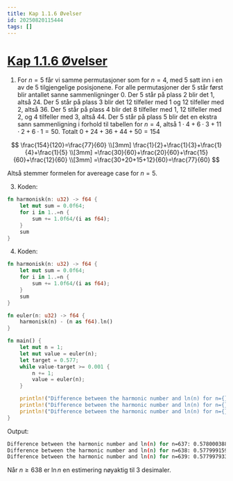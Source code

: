 ```yaml
---
title: Kap 1.1.6 Øvelser
id: 20250820115444
tags: []
---
```


# [Kap 1.1.6 Øvelser]([[20250819095428]])
1. For $n=5$ får vi samme permutasjoner som for $n=4$, med $5$ satt inn i en av de 5 tilgjengelige posisjonene.
For alle permutasjoner der $5$ står først blir antallet sanne sammenligninger 0.
Der $5$ står på plass 2 blir det 1, altså 24.
Der 5 står på plass 3 blir det 12 tilfeller med 1 og 12 tilfeller med 2, altså 36.
Der 5 står på plass 4 blir det 8 tilfeller med 1, 12 tilfeller med 2, og 4 tilfeller med 3, altså 44.
Der 5 står på plass 5 blir det en ekstra sann sammenligning i forhold til tabellen for $n=4$, altså $1\cdot4+6\cdot3+11\cdot2+6\cdot1=50$.
Totalt $0+24+36+44+50=154$

$$
\frac{154}{120}=\frac{77}{60} \\[3mm]
\frac{1}{2}+\frac{1}{3}+\frac{1}{4}+\frac{1}{5} \\[3mm]
=\frac{30}{60}+\frac{20}{60}+\frac{15}{60}+\frac{12}{60} \\[3mm]
=\frac{30+20+15+12}{60}=\frac{77}{60}
$$

Altså stemmer formelen for avereage case for $n=5$.

3. Koden:
```rust
fn harmonisk(n: u32) -> f64 {
	let mut sum = 0.0f64;
	for i in 1..=n {
		sum += 1.0f64/(i as f64);
	}
	sum
}
```

4. Koden:
```rust
fn harmonisk(n: u32) -> f64 {
	let mut sum = 0.0f64;
    for i in 1..=n {
		sum += 1.0f64/(i as f64);
	}
	sum
}

fn euler(n: u32) -> f64 {
	harmonisk(n) - (n as f64).ln()
}

fn main() {
	let mut n = 1;
	let mut value = euler(n);
	let target = 0.577;
	while value-target >= 0.001 {
		n += 1;
		value = euler(n);
	}

	println!("Difference between the harmonic number and ln(n) for n={}: {}", n-1, euler(n-1));
	println!("Difference between the harmonic number and ln(n) for n={}: {}", n, euler(n));
	println!("Difference between the harmonic number and ln(n) for n={}: {}", n+1, euler(n+1));
}
```

Output:
```bash
Difference between the harmonic number and ln(n) for n=637: 0.5780003888865783
Difference between the harmonic number and ln(n) for n=638: 0.577999159233074
Difference between the harmonic number and ln(n) for n=639: 0.5779979334272465
```

Når $n\geq638$ er $\ln{n}$ en estimering nøyaktig til 3 desimaler.